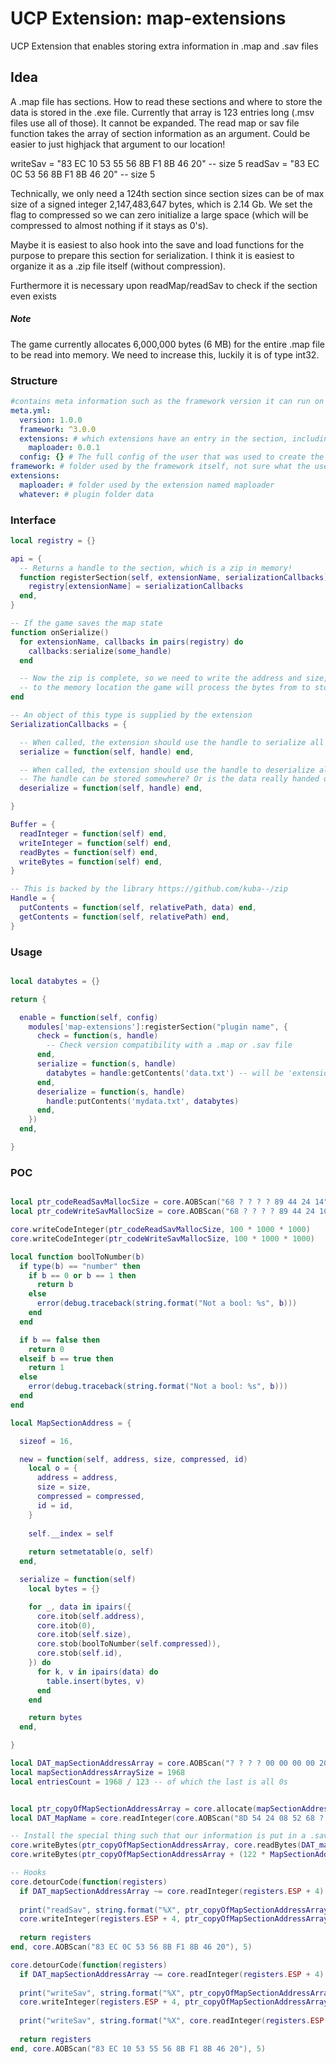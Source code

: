 # UCP Extension: map-extensions
UCP Extension that enables storing extra information in .map and .sav files

## Idea
A .map file has sections. How to read these sections and where to store the data is stored in the .exe file.
Currently that array is 123 entries long (.msv files use all of those). It cannot be expanded.
The read map or sav file function takes the array of section information as an argument. Could be easier to just highjack that argument to our location!

writeSav = "83 EC 10 53 55 56 8B F1 8B 46 20" -- size 5
readSav = "83 EC 0C 53 56 8B F1 8B 46 20" -- size 5

Technically, we only need a 124th section since section sizes can be of max size of a signed integer 2,147,483,647 bytes, which is 2.14 Gb.
We set the flag to compressed so we can zero initialize a large space (which will be compressed to almost nothing if it stays as 0's).

Maybe it is easiest to also hook into the save and load functions for the purpose to prepare this section for serialization.
I think it is easiest to organize it as a .zip file itself (without compression).

Furthermore it is necessary upon readMap/readSav to check if the section even exists

##### Note
The game currently allocates 6,000,000 bytes (6 MB) for the entire .map file to be read into memory. 
We need to increase this, luckily it is of type int32.

### Structure
```yml
#contains meta information such as the framework version it can run on
meta.yml:
  version: 1.0.0
  framework: ^3.0.0
  extensions: # which extensions have an entry in the section, including which version of an extension created it.
    maploader: 0.0.1
  config: {} # The full config of the user that was used to create the .map file
framework: # folder used by the framework itself, not sure what the use is if we have meta.yml
extensions:
  maploader: # folder used by the extension named maploader
  whatever: # plugin folder data
```

### Interface
```lua
local registry = {}

api = {
  -- Returns a handle to the section, which is a zip in memory!
  function registerSection(self, extensionName, serializationCallbacks)
    registry[extensionName] = serializationCallbacks
  end,
}

-- If the game saves the map state
function onSerialize()
  for extensionName, callbacks in pairs(registry) do
    callbacks:serialize(some_handle)
  end

  -- Now the zip is complete, so we need to write the address and size, or a byte stream,
  -- to the memory location the game will process the bytes from to store it in the file
end

-- An object of this type is supplied by the extension
SerializationCallbacks = {

  -- When called, the extension should use the handle to serialize all information
  serialize = function(self, handle) end,

  -- When called, the extension should use the handle to deserialize all information
  -- The handle can be stored somewhere? Or is the data really handed over?
  deserialize = function(self, handle) end,

}

Buffer = {
  readInteger = function(self) end,
  writeInteger = function(self) end,
  readBytes = function(self) end,
  writeBytes = function(self) end,
}

-- This is backed by the library https://github.com/kuba--/zip
Handle = {
  putContents = function(self, relativePath, data) end,
  getContents = function(self, relativePath) end,
}
```

### Usage
```lua

local databytes = {}

return {

  enable = function(self, config)
    modules['map-extensions']:registerSection("plugin name", {
      check = function(s, handle)
        -- Check version compatibility with a .map or .sav file
      end,
      serialize = function(s, handle)
        databytes = handle:getContents('data.txt') -- will be 'extensions/plugin name/mydata.txt' in the zip file
      end,
      deserialize = function(s, handle)
        handle:putContents('mydata.txt', databytes)
      end,
    })
  end,

}

```

### POC 
```lua

local ptr_codeReadSavMallocSize = core.AOBScan("68 ? ? ? ? 89 44 24 14") + 1
local ptr_codeWriteSavMallocSize = core.AOBScan("68 ? ? ? ? 89 44 24 1C") + 1

core.writeCodeInteger(ptr_codeReadSavMallocSize, 100 * 1000 * 1000)
core.writeCodeInteger(ptr_codeWriteSavMallocSize, 100 * 1000 * 1000)

local function boolToNumber(b)
  if type(b) == "number" then
    if b == 0 or b == 1 then
      return b
    else
      error(debug.traceback(string.format("Not a bool: %s", b)))
    end
  end

  if b == false then 
    return 0 
  elseif b == true then
    return 1 
  else 
    error(debug.traceback(string.format("Not a bool: %s", b)))
  end
end

local MapSectionAddress = {

  sizeof = 16,

  new = function(self, address, size, compressed, id)
    local o = {
      address = address,
      size = size,
      compressed = compressed,
      id = id,
    }
    
    self.__index = self
    
    return setmetatable(o, self)
  end,

  serialize = function(self) 
    local bytes = {}

    for _, data in ipairs({
      core.itob(self.address),
      core.itob(0),
      core.itob(self.size),
      core.stob(boolToNumber(self.compressed)),
      core.stob(self.id),
    }) do
      for k, v in ipairs(data) do
        table.insert(bytes, v)
      end
    end

    return bytes
  end,

}

local DAT_mapSectionAddressArray = core.AOBScan("? ? ? ? 00 00 00 00 20 74 02 00 01 00 e9 03 ? ? ? ? 00 00 00 00 20 74 02 00 01 00 09 04 ? ? ? ? 00 00 00 00 20 74 02 00 01 00 ea 03 ? ? ? ? 00 00 00 00 40 e8 04 00 01 00 eb 03")
local mapSectionAddressArraySize = 1968
local entriesCount = 1968 / 123 -- of which the last is all 0s


local ptr_copyOfMapSectionAddressArray = core.allocate(mapSectionAddressArraySize + MapSectionAddress.sizeof, true)
local DAT_MapName = core.readInteger(core.AOBScan("8D 54 24 08 52 68 ? ? ? ? B9 ? ? ? ? E8 ? ? ? ? 83 3C 24 00") + 6)

-- Install the special thing such that our information is put in a .sav file
core.writeBytes(ptr_copyOfMapSectionAddressArray, core.readBytes(DAT_mapSectionAddressArray, mapSectionAddressArraySize))
core.writeBytes(ptr_copyOfMapSectionAddressArray + (122 * MapSectionAddress.sizeof), MapSectionAddress:new(DAT_MapName, 1000, false, 1337):serialize())

-- Hooks
core.detourCode(function(registers)
  if DAT_mapSectionAddressArray ~= core.readInteger(registers.ESP + 4) then error("argument is not what we expected") end
  
  print("readSav", string.format("%X", ptr_copyOfMapSectionAddressArray))
  core.writeInteger(registers.ESP + 4, ptr_copyOfMapSectionAddressArray)
  
  return registers
end, core.AOBScan("83 EC 0C 53 56 8B F1 8B 46 20"), 5)

core.detourCode(function(registers)
  if DAT_mapSectionAddressArray ~= core.readInteger(registers.ESP + 4) then error("argument is not what we expected") end
  
  print("writeSav", string.format("%X", ptr_copyOfMapSectionAddressArray))
  core.writeInteger(registers.ESP + 4, ptr_copyOfMapSectionAddressArray)
  
  print("writeSav", string.format("%X", core.readInteger(registers.ESP + 4)))
  
  return registers
end, core.AOBScan("83 EC 10 53 55 56 8B F1 8B 46 20"), 5)

```
